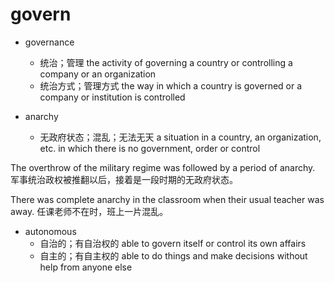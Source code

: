 # govern

- governance
  - 统治；管理 the activity of governing a country or controlling a company or an organization
  - 统治方式；管理方式 the way in which a country is governed or a company or institution is controlled

- anarchy
  - 无政府状态；混乱；无法无天 a situation in a country, an organization, etc. in which there is no government, order or control

The overthrow of the military regime was followed by a period of anarchy.
军事统治政权被推翻以后，接着是一段时期的无政府状态。

There was complete anarchy in the classroom when their usual teacher was away.
任课老师不在时，班上一片混乱。

- autonomous
  - 自治的；有自治权的 able to govern itself or control its own affairs
  - 自主的；有自主权的 able to do things and make decisions without help from anyone else

